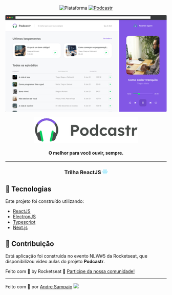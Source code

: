 <p align="center">
    <img alt="Plataforma" src="https://img.shields.io/static/v1?label=Plataforma&message=PC&color=04d361&labelColor=8257e5">
    <a aria-label="Completado" href="https://nextlevelweek.com/episodios/react/5/edicao/5">
        <img alt="Podcastr" src="https://img.shields.io/badge/Podcastr-NLW 5.0-04d361?logo=data:image/png;base64,iVBORw0KGgoAAAANSUhEUgAAABAAAAAQCAMAAAAoLQ9TAAAALVBMVEVHcExxWsF0XMJzXMJxWcFsUsD///9jRrzY0u6Xh9Gsn9n39fyMecy0qd2bjNJWBT0WAAAABHRSTlMA2Do606wF2QAAAGlJREFUGJVdj1cWwCAIBLEsRU3uf9xobDH8+GZwUYi8i6ucJwrxKE+7D0G9Q4vlYqtmCSjndr4CgCgzlyFgfKfKCVO0LrPKjmiqMxGXkJwNnXskqWG+1oSM+BSwD8f29YLNjvx/OQrn+g99oQSoNmt3PgAAAABJRU5ErkJggg==&labelColor=8257e5"></img>
    </a>
</p>

![Podcastr preview](.github/app-preview.png)

<div align="center">
  <img src=".github/logo.svg" alt="Podcastr logo">
</div>

<h4 align="center">
  <strong>O melhor para você ouvir, sempre.</strong>
</h4>

---

<h3 align="center">
    Trilha ReactJS <img src="./.github/logo-react.svg" height="15" alt="logo react">
</h3>

## 🚀 Tecnologias

Este projeto foi construído utilizando:

- [ReactJS](https://reactjs.org/)
- [ElectronJS](https://www.electronjs.org/)
- [Typescript](https://www.typescriptlang.org/)
- [Next.js](https://nextjs.org/)

## 📢 Contribuição

Está aplicação foi construida no evento NLW#5 da Rocketseat, que disponibilizou video aulas do projeto **Podcastr**.

Feito com 💜 by Rocketseat :wave: [Participe da nossa comunidade!](https://discord.gg/YxU7fJT)

---

Feito com 💜 por [Andre Sampaio](https://github.com/apsampaio) <img src="https://media.giphy.com/media/hvRJCLFzcasrR4ia7z/giphy.gif" width="25px">
